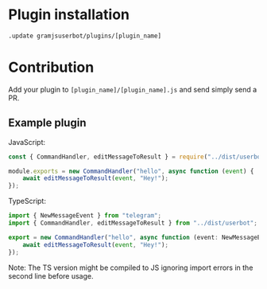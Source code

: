 # Plugin installation
```text
.update gramjsuserbot/plugins/[plugin_name]
```

# Contribution

Add your plugin to `[plugin_name]/[plugin_name].js` and send simply send a PR.

## Example plugin
JavaScript:
```js
const { CommandHandler, editMessageToResult } = require("../dist/userbot");

module.exports = new CommandHandler("hello", async function (event) {
    await editMessageToResult(event, "Hey!");
});
```

TypeScript:
```ts
import { NewMessageEvent } from "telegram";
import { CommandHandler, editMessageToResult } from "../dist/userbot";

export = new CommandHandler("hello", async function (event: NewMessageEvent) {
    await editMessageToResult(event, "Hey!");
});
```

Note: The TS version might be compiled to JS ignoring import errors in the second line before usage.
